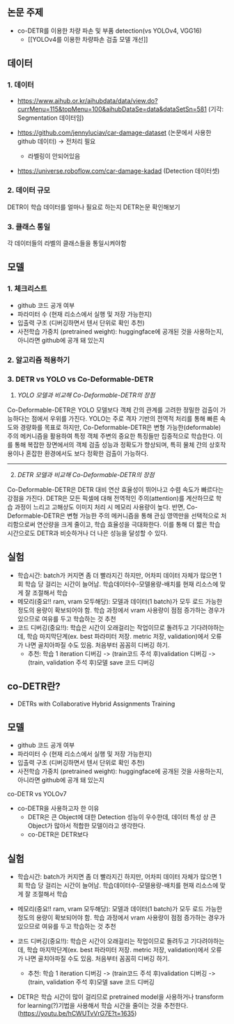 ## 논문 주제
- co-DETR를 이용한 차량 파손 및 부품 detection(vs YOLOv4, VGG16) 
	- [[YOLOv4를 이용한 차량파손 검출 모델 개선]]

## 데이터
### 1. 데이터
- https://www.aihub.or.kr/aihubdata/data/view.do?currMenu=115&topMenu=100&aihubDataSe=data&dataSetSn=581 (기각: Segmentation 데이터임)

- https://github.com/jennyluciav/car-damage-dataset (논문에서 사용한 github 데이터) -> 전처리 필요
	- 라벨링이 안되어있음

- https://universe.roboflow.com/car-damage-kadad (Detection 데이터셋)

### 2. 데이터 규모
DETR이 학습 데이터를 얼마나 필요로 하는지 DETR논문 확인해보기


### 3. 클래스 통일
각 데이터들의 라벨의 클래스들을 통일시켜야함



## 모델
### 1. 체크리스트
- github 코드 공개 여부
- 파라미터 수 (현재 리소스에서 실행 및 저장 가능한지)
- 입출력 구조 (디버깅하면서 텐서 단위로 확인 추천)
- 사전학습 가중치 (pretrained weight): huggingface에 공개된 것을 사용하는지, 아니라면 github에 공개 돼 있는지




### 2. 알고리즘 적용하기


### 3. DETR vs YOLO vs Co-Deformable-DETR
1. *YOLO 모델과 비교해 Co-Deformable-DETR의 장점*

Co-Deformable-DETR은 YOLO 모델보다 객체 간의 관계를 고려한 정밀한 검출이 가능하다는 점에서 우위를 가진다. YOLO는 주로 격자 기반의 전역적 처리를 통해 빠른 속도와 경량화를 목표로 하지만, Co-Deformable-DETR은 변형 가능한(deformable) 주의 메커니즘을 활용하여 특정 객체 주변의 중요한 특징들만 집중적으로 학습한다. 이를 통해 복잡한 장면에서의 객체 검출 성능과 정확도가 향상되며, 특히 물체 간의 상호작용이나 혼잡한 환경에서도 보다 정확한 검출이 가능하다.

---

2. *DETR 모델과 비교해 Co-Deformable-DETR의 장점*

Co-Deformable-DETR은 DETR 대비 연산 효율성이 뛰어나고 수렴 속도가 빠르다는 강점을 가진다. DETR은 모든 픽셀에 대해 전역적인 주의(attention)를 계산하므로 학습 과정이 느리고 고해상도 이미지 처리 시 메모리 사용량이 높다. 반면, Co-Deformable-DETR은 변형 가능한 주의 메커니즘을 통해 관심 영역만을 선택적으로 처리함으로써 연산량을 크게 줄이고, 학습 효율성을 극대화한다. 이를 통해 더 짧은 학습 시간으로도 DETR과 비슷하거나 더 나은 성능을 달성할 수 있다.


## 실험
- 학습시간: batch가 커지면 좀 더 빨라지긴 하지만, 어차피 데이터 자체가 많으면 1회 학습 당 걸리는 시간이 늘어남. 학습데이터수-모델용량-배치를 현재 리소스에 맞게 잘 조절해서 학습
- 메모리(중요!! ram, vram 모두해당): 모델과 데이터(1 batch)가 모두 로드 가능한 정도의 용량이 확보되어야 함. 학습 과정에서 vram 사용량이 점점 증가하는 경우가 있으므로 여유를 두고 학습하는 것 추천
- 코드 디버깅(중요!!): 학습은 시간이 오래걸리는 작업이므로 돌려두고 기다려야하는데, 학습 마지막단계(ex. best 파라미터 저장. metric 저장, validation)에서 오류가 나면 골치아파질 수도 있음. 처음부터 꼼꼼히 디버깅 하기.
	- 추천: 학습 1 iteration 디버깅 -> (train코드 주석 후)validation 디버깅 -> (train, validation 주석 후)모델 save 코드 디버깅


## co-DETR란?
- DETRs with Collaborative Hybrid Assignments Training

## 모델
- github 코드 공개 여부
- 파라미터 수 (현재 리소스에서 실행 및 저장 가능한지)
- 입출력 구조 (디버깅하면서 텐서 단위로 확인 추천)
- 사전학습 가중치 (pretrained weight): huggingface에 공개된 것을 사용하는지, 아니라면 github에 공개 돼 있는지

co-DETR vs YOLOv7

- co-DETR을 사용하고자 한 이유
	- DETR은 큰 Object에 대한 Detection 성능이 우수한데, 데이터 특성 상 큰 Object가 많아서 적합한 모델이라고 생각한다.
	- co-DETR은 DETR보다 

## 실험

- 학습시간: batch가 커지면 좀 더 빨라지긴 하지만, 어차피 데이터 자체가 많으면 1회 학습 당 걸리는 시간이 늘어남. 학습데이터수-모델용량-배치를 현재 리소스에 맞게 잘 조절해서 학습
- 메모리(중요!! ram, vram 모두해당): 모델과 데이터(1 batch)가 모두 로드 가능한 정도의 용량이 확보되어야 함. 학습 과정에서 vram 사용량이 점점 증가하는 경우가 있으므로 여유를 두고 학습하는 것 추천
- 코드 디버깅(중요!!): 학습은 시간이 오래걸리는 작업이므로 돌려두고 기다려야하는데, 학습 마지막단계(ex. best 파라미터 저장. metric 저장, validation)에서 오류가 나면 골치아파질 수도 있음. 처음부터 꼼꼼히 디버깅 하기.
	- 추천: 학습 1 iteration 디버깅 -> (train코드 주석 후)validation 디버깅 -> (train, validation 주석 후)모델 save 코드 디버깅

- DETR은 학습 시간이 많이 걸리므로 pretrained model을 사용하거나 transform for learning(?)기법을 사용해서 학습 시간을 줄이는 것을 추천한다.(https://youtu.be/hCWUTvVrG7E?t=1635)